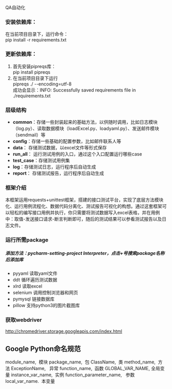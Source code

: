 QA自动化

### 安装依赖库：
在当前项目目录下，运行命令：  
pip install -r requirements.txt

### 更新依赖库：
1. 首先安装pipreqs库：  
pip install pipreqs
2. 在当前项目目录下运行  
pipreqs ./ --encoding=utf-8  
成功会显示：INFO: Successfully saved requirements file in ./requirements.txt


### 层级结构
* **common**：存储一些封装起来的基础方法，以供随时调用，比如日志模块（log.py）、读取数据模块（loadExcel.py、loadyaml.py）、发送邮件模块（sendmail）等
* **config**：存储一些基础的配置参数，比如邮件联系人等
* **data**：        存储测试数据，以excel文件等形式保存
* **run_all**：  运行测试用例的入口，通过这个入口配置运行哪些case
* **test_case**：存储测试用例集
* **log**：存储测试日志，运行程序后自动生成
* **report**： 存储测试报告，运行程序后自动生成

### 框架介绍
本框架运用requests+unittest框架，搭建的接口测试平台，实现了底层方法模块化、运行用例流程化、数据代码分离化、测试报告可视化的构想。通过这套框架可以轻松的编写接口用例并执行，你只需要将测试数据写入excel表格，并在用例中：取值-发送接口请求-断言判断即可，随后的测试结果可以参看测试报告以及日志文件。

### 运行所需package
##### 添加方法：pycharm-setting-project Interpreter，点击+号搜索package名称后添加库
* pyyaml 读取yaml文件
* ddt 循环遍历测试数据
* xlrd 读取excel
* selenium 调用控制浏览器和网页
* pymysql 链接数据库
* pillow 支持python3的图片截图库

### 获取webdriver
http://chromedriver.storage.googleapis.com/index.html

## Google Python命名规范
module_name,  模块
package_name,  包
ClassName,  类
method_name,  方法
ExceptionName,   异常
function_name,  函数
GLOBAL_VAR_NAME, 全局变量
instance_var_name,  实例
function_parameter_name,   参数
local_var_name.  本变量

